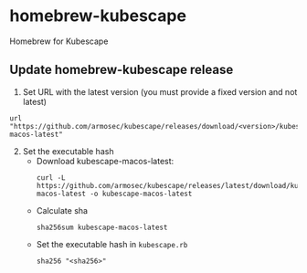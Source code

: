 # homebrew-kubescape
Homebrew for Kubescape

## Update homebrew-kubescape release

1. Set URL with the latest version (you must provide a fixed version and not latest)
```
url "https://github.com/armosec/kubescape/releases/download/<version>/kubescape-macos-latest"
```
2. Set the executable hash
    * Download kubescape-macos-latest:  
        ```
        curl -L https://github.com/armosec/kubescape/releases/latest/download/kubescape-macos-latest -o kubescape-macos-latest
        ```
    * Calculate sha 
        ```
        sha256sum kubescape-macos-latest
        ```
    * Set the executable hash in `kubescape.rb`
        ```
        sha256 "<sha256>"
        ```
 